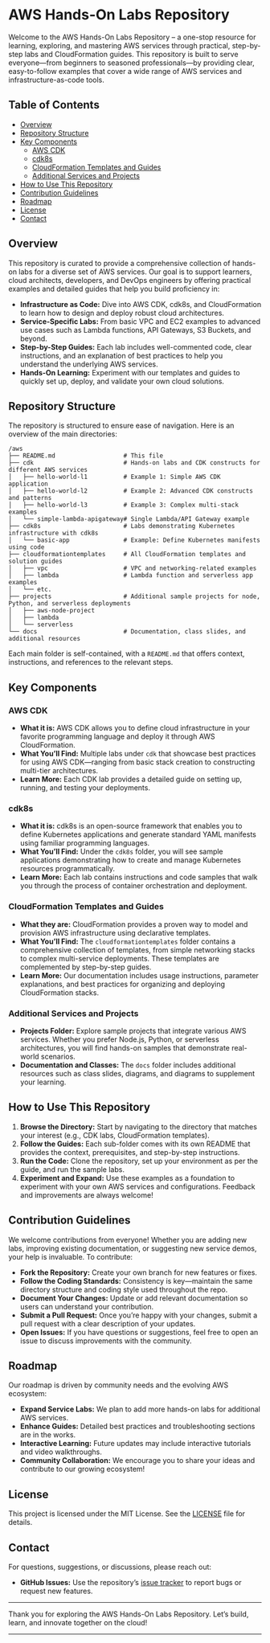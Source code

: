 # AWS Hands-On Labs Repository

Welcome to the AWS Hands-On Labs Repository – a one-stop resource for learning, exploring, and mastering AWS services through practical, step-by-step labs and CloudFormation guides. This repository is built to serve everyone—from beginners to seasoned professionals—by providing clear, easy-to-follow examples that cover a wide range of AWS services and infrastructure-as-code tools.

## Table of Contents

- [Overview](#overview)
- [Repository Structure](#repository-structure)
- [Key Components](#key-components)
  - [AWS CDK](#aws-cdk)
  - [cdk8s](#cdk8s)
  - [CloudFormation Templates and Guides](#cloudformation-templates-and-guides)
  - [Additional Services and Projects](#additional-services-and-projects)
- [How to Use This Repository](#how-to-use-this-repository)
- [Contribution Guidelines](#contribution-guidelines)
- [Roadmap](#roadmap)
- [License](#license)
- [Contact](#contact)

## Overview

This repository is curated to provide a comprehensive collection of hands-on labs for a diverse set of AWS services. Our goal is to support learners, cloud architects, developers, and DevOps engineers by offering practical examples and detailed guides that help you build proficiency in:
- **Infrastructure as Code:** Dive into AWS CDK, cdk8s, and CloudFormation to learn how to design and deploy robust cloud architectures.
- **Service-Specific Labs:** From basic VPC and EC2 examples to advanced use cases such as Lambda functions, API Gateways, S3 Buckets, and beyond.
- **Step-by-Step Guides:** Each lab includes well-commented code, clear instructions, and an explanation of best practices to help you understand the underlying AWS services.
- **Hands-On Learning:** Experiment with our templates and guides to quickly set up, deploy, and validate your own cloud solutions.

## Repository Structure

The repository is structured to ensure ease of navigation. Here is an overview of the main directories:

```
/aws
├── README.md                   # This file
├── cdk                         # Hands-on labs and CDK constructs for different AWS services
│   ├── hello-world-l1          # Example 1: Simple AWS CDK application
│   ├── hello-world-l2          # Example 2: Advanced CDK constructs and patterns
│   ├── hello-world-l3          # Example 3: Complex multi-stack examples
│   └── simple-lambda-apigateway# Single Lambda/API Gateway example
├── cdk8s                       # Labs demonstrating Kubernetes infrastructure with cdk8s
│   └── basic-app               # Example: Define Kubernetes manifests using code
├── cloudformationtemplates     # All CloudFormation templates and solution guides
│   ├── vpc                     # VPC and networking-related examples
│   ├── lambda                  # Lambda function and serverless app examples
│   └── etc.
├── projects                    # Additional sample projects for node, Python, and serverless deployments
│   ├── aws-node-project
│   ├── lambda
│   └── serverless
└── docs                        # Documentation, class slides, and additional resources
```

Each main folder is self-contained, with a `README.md` that offers context, instructions, and references to the relevant steps.

## Key Components

### AWS CDK

- **What it is:** AWS CDK allows you to define cloud infrastructure in your favorite programming language and deploy it through AWS CloudFormation.
- **What You’ll Find:** Multiple labs under `cdk` that showcase best practices for using AWS CDK—ranging from basic stack creation to constructing multi-tier architectures.
- **Learn More:** Each CDK lab provides a detailed guide on setting up, running, and testing your deployments.

### cdk8s

- **What it is:** cdk8s is an open-source framework that enables you to define Kubernetes applications and generate standard YAML manifests using familiar programming languages.
- **What You’ll Find:** Under the `cdk8s` folder, you will see sample applications demonstrating how to create and manage Kubernetes resources programmatically.
- **Learn More:** Each lab contains instructions and code samples that walk you through the process of container orchestration and deployment.

### CloudFormation Templates and Guides

- **What they are:** CloudFormation provides a proven way to model and provision AWS infrastructure using declarative templates.
- **What You’ll Find:** The `cloudformationtemplates` folder contains a comprehensive collection of templates, from simple networking stacks to complex multi-service deployments. These templates are complemented by step-by-step guides.
- **Learn More:** Our documentation includes usage instructions, parameter explanations, and best practices for organizing and deploying CloudFormation stacks.

### Additional Services and Projects

- **Projects Folder:** Explore sample projects that integrate various AWS services. Whether you prefer Node.js, Python, or serverless architectures, you will find hands-on samples that demonstrate real-world scenarios.
- **Documentation and Classes:** The `docs` folder includes additional resources such as class slides, diagrams, and diagrams to supplement your learning.

## How to Use This Repository

1. **Browse the Directory:** Start by navigating to the directory that matches your interest (e.g., CDK labs, CloudFormation templates).
2. **Follow the Guides:** Each sub-folder comes with its own README that provides the context, prerequisites, and step-by-step instructions.
3. **Run the Code:** Clone the repository, set up your environment as per the guide, and run the sample labs.
4. **Experiment and Expand:** Use these examples as a foundation to experiment with your own AWS services and configurations. Feedback and improvements are always welcome!

## Contribution Guidelines

We welcome contributions from everyone! Whether you are adding new labs, improving existing documentation, or suggesting new service demos, your help is invaluable. To contribute:

- **Fork the Repository:** Create your own branch for new features or fixes.
- **Follow the Coding Standards:** Consistency is key—maintain the same directory structure and coding style used throughout the repo.
- **Document Your Changes:** Update or add relevant documentation so users can understand your contribution.
- **Submit a Pull Request:** Once you’re happy with your changes, submit a pull request with a clear description of your updates.
- **Open Issues:** If you have questions or suggestions, feel free to open an issue to discuss improvements with the community.

## Roadmap

Our roadmap is driven by community needs and the evolving AWS ecosystem:
- **Expand Service Labs:** We plan to add more hands-on labs for additional AWS services.
- **Enhance Guides:** Detailed best practices and troubleshooting sections are in the works.
- **Interactive Learning:** Future updates may include interactive tutorials and video walkthroughs.
- **Community Collaboration:** We encourage you to share your ideas and contribute to our growing ecosystem!

## License

This project is licensed under the MIT License. See the [LICENSE](./LICENSE) file for details.

## Contact

For questions, suggestions, or discussions, please reach out:
- **GitHub Issues:** Use the repository’s [issue tracker](https://github.com/anveshmuppeda/aws/issues) to report bugs or request new features.

---

Thank you for exploring the AWS Hands-On Labs Repository. Let’s build, learn, and innovate together on the cloud!

---
